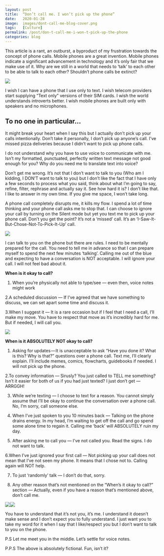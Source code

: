 ```yaml
---
layout: post
title:  “Don’t call me. I won’t pick up the phone”
date:   2020-01-28
image:  images/dont-call-me-blog-cover.png
tags:   [Culture]
permalink: /post/don-t-call-me-i-won-t-pick-up-the-phone
categories: blog
---
```




This article is a rant, an outburst, a byproduct of my frustration towards the concept of phone calls. Mobile phones are a great invention. Mobile phones indicate a significant advancement in technology and it’s only fair that we make use of it. Why are we still in a world that needs to ‘talk’ to each other to be able to talk to each other? Shouldn’t phone calls be extinct?

![](https://static.wixstatic.com/media/cd78de_228219ee37b6487e9abcfc32a00232ee~mv2.jpeg/v1/fill/w_360,h_250,al_c,q_90,usm_0.66_1.00_0.01/cd78de_228219ee37b6487e9abcfc32a00232ee~mv2.webp)

I wish I can have a phone that I use only to text. I wish telecom providers start supplying “Text only” versions of their SIM cards. I wish the world understands introverts better. I wish mobile phones are built only with speakers and no microphones.



## To no one in particular…

It might break your heart when I say this but I actually don’t pick up your calls intentionally. Don’t take it personally, I don’t pick up anyone’s call. I’ve missed pizza deliveries because I didn’t want to pick up phone calls.



I do not understand why you have to use voice to communicate with me. Isn’t my formatted, punctuated, perfectly written text message not good enough for you? Why do you need me to translate text into voice?



Don’t get me wrong. It’s not that I don’t want to talk to you (Who am I kidding, I DON’T want to talk to you) but I don’t like the fact that I have only a few seconds to process what you said, think about what I’m going to say, refine, filter, rephrase and actually say it. See how hard it is? I don’t like that. I like to answer in my own time. If you give me space, I won’t take long.



A phone call completely disrupts me, it kills my flow. I spend a lot of time thinking and your phone call asks me to stop that. I can choose to ignore your call by turning on the Silent mode but yet you text me to pick up your phone call. Don’t you get the point? It’s not a ‘missed’ call. It’s an ‘I-Saw-It-But-Chose-Not-To-Pick-It-Up’ call.





![](https://static.wixstatic.com/media/cd78de_9505539718dd44fd88e56858880f15e6~mv2.jpeg/v1/fill/w_360,h_255,al_c,q_90,usm_0.66_1.00_0.01/cd78de_9505539718dd44fd88e56858880f15e6~mv2.webp)

I can talk to you on the phone but there are rules. I need to be mentally prepared for the call. You need to tell me in advance so that I can prepare myself to spend the next few minutes ‘talking’. Calling me out of the blue and expecting to have a conversation is NOT acceptable. I will ignore your call. I will not feel bad about it.

**When is it okay to call?**

1. When you’re physically not able to type/see — even then, voice notes might work



2.A scheduled discussion — If I’ve agreed that we have something to discuss, we can set apart some time and discuss it.



3.When I suggest it — It is a rare occasion but if I feel that I need a call, I’ll make my move. You have to respect that move as it’s incredibly hard for me. But if needed, I will call you.

![](https://static.wixstatic.com/media/cd78de_4ebc5de50f6f41519d5dbeb003824aae~mv2.jpeg/v1/fill/w_360,h_451,al_c,q_90,usm_0.66_1.00_0.01/cd78de_4ebc5de50f6f41519d5dbeb003824aae~mv2.webp)

**When is it ABSOLUTELY NOT okay to call?**

1. Asking for updates — It is unacceptable to ask “Have you done it? What is this? Why is that?” questions over a phone call. Text me, I’ll clearly explain. I’ll include memes, comics, flowcharts, guidebooks if needed. I will not pick up the phone.



2.To convey information — Sirusly? You just called to TELL me something? Isn’t it easier for both of us if you had just texted? I just don’t get — ARRGGH!



3. While we’re texting — I choose to text for a reason. You cannot simply assume that I’ll be okay to continue the conversation over a phone call. No, I’m sorry, call someone else.



4. When I’ve just spoken to you 10 minutes back — Talking on the phone drains energy. In my head, I’m waiting to get off the call and go spend some alone time to regain it. Calling me ‘back’ will ABSOLUTELY ruin my day.



5. After asking me to call you — I’ve not called you. Read the signs. I do not want to talk.



6.When I’ve just ignored your first call — Not picking up your call does not mean that I’ve not seen my phone. It means that I chose not to. Calling again will NOT help.



7. To just ‘randomly’ talk — I don’t do that, sorry.



8. Any other reason that’s not mentioned on the “When’s it okay to call?” section — Actually, even if you have a reason that’s mentioned above, don’t call me.



![](https://static.wixstatic.com/media/cd78de_4f507d10d67d4162bb4ec1feeed40a1d~mv2.png/v1/fit/w_300,h_300,al_c,q_5/file.png)![](https://static.wixstatic.com/media/cd78de_4f507d10d67d4162bb4ec1feeed40a1d~mv2.png/v1/fill/w_360,h_349,al_c,lg_1,q_90/cd78de_4f507d10d67d4162bb4ec1feeed40a1d~mv2.webp)



You have to understand that it’s not you, it’s me. I understand it doesn’t make sense and I don’t expect you to fully understand. I just want you to take my word for it when I say that I like/respect you but I don’t want to talk to you on the phone.



P.S Let me meet you in the middle. Let’s settle for voice notes.



P.P.S The above is absolutely fictional. Fun, isn’t it?
